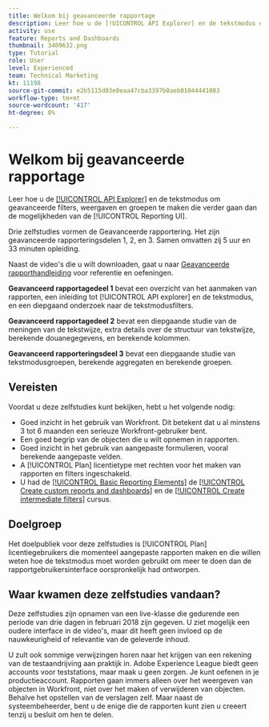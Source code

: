 ```yaml
---
title: Welkom bij geavanceerde rapportage
description: Leer hoe u de [!UICONTROL API Explorer] en de tekstmodus om geavanceerde filters, weergaven en groepen te maken die verder gaan dan de mogelijkheden van de [!UICONTROL Reporting UI].
activity: use
feature: Reports and Dashboards
thumbnail: 3409632.png
type: Tutorial
role: User
level: Experienced
team: Technical Marketing
kt: 11198
source-git-commit: e2b5115d03e0eaa47cba3397b0aeb01044441083
workflow-type: tm+mt
source-wordcount: '417'
ht-degree: 0%

---
```


# Welkom bij geavanceerde rapportage

Leer hoe u de [[!UICONTROL API Explorer]](https://developer.adobe.com/workfront/api-explorer/) en de tekstmodus om geavanceerde filters, weergaven en groepen te maken die verder gaan dan de mogelijkheden van de [!UICONTROL Reporting UI].

Drie zelfstudies vormen de Geavanceerde rapportering. Het zijn geavanceerde rapporteringsdelen 1, 2, en 3. Samen omvatten zij 5 uur en 33 minuten opleiding.

Naast de video&#39;s die u wilt downloaden, gaat u naar [Geavanceerde rapporthandleiding](/help/assets/advanced-reporting-manual.pdf) voor referentie en oefeningen.

**Geavanceerd rapportagedeel 1** bevat een overzicht van het aanmaken van rapporten, een inleiding tot [!UICONTROL API explorer] en de tekstmodus, en een diepgaand onderzoek naar de tekstmodusfilters.

**Geavanceerd rapportagedeel 2** bevat een diepgaande studie van de meningen van de tekstwijze, extra details over de structuur van tekstwijze, berekende douanegegevens, en berekende kolommen.

**Geavanceerd rapporteringsdeel 3** bevat een diepgaande studie van tekstmodusgroepen, berekende aggregaten en berekende groepen.

## Vereisten

Voordat u deze zelfstudies kunt bekijken, hebt u het volgende nodig:

* Goed inzicht in het gebruik van Workfront. Dit betekent dat u al minstens 3 tot 6 maanden een serieuze Workfront-gebruiker bent.
* Een goed begrip van de objecten die u wilt opnemen in rapporten.
* Goed inzicht in het gebruik van aangepaste formulieren, vooral berekende aangepaste velden.
* A [!UICONTROL Plan] licentietype met rechten voor het maken van rapporten en filters ingeschakeld.
* U had de [[!UICONTROL Basic Reporting Elements]](https://experienceleague.adobe.com/docs/courses/using/workfront-u-1-2022-1-reporting.html) de [[!UICONTROL Create custom reports and dashboards]](https://experienceleague.adobe.com/docs/courses/using/workfront-u-1-2022-3-reporting.html) en de [[!UICONTROL Create intermediate filters]](https://experienceleague.adobe.com/docs/courses/using/workfront-u-1-2022-2-reporting.html) cursus.

## Doelgroep

Het doelpubliek voor deze zelfstudies is [!UICONTROL Plan] licentiegebruikers die momenteel aangepaste rapporten maken en die willen weten hoe de tekstmodus moet worden gebruikt om meer te doen dan de rapportgebruikersinterface oorspronkelijk had ontworpen.

## Waar kwamen deze zelfstudies vandaan?

Deze zelfstudies zijn opnamen van een live-klasse die gedurende een periode van drie dagen in februari 2018 zijn gegeven. U ziet mogelijk een oudere interface in de video&#39;s, maar dit heeft geen invloed op de nauwkeurigheid of relevantie van de geleverde inhoud.

U zult ook sommige verwijzingen horen naar het krijgen van een rekening van de testaandrijving aan praktijk in. Adobe Experience League biedt geen accounts voor teststations, maar maak u geen zorgen. Je kunt oefenen in je productieaccount. Rapporten gaan immers alleen over het weergeven van objecten in Workfront, niet over het maken of verwijderen van objecten. Behalve het opstellen van de verslagen zelf. Maar naast de systeembeheerder, bent u de enige die de rapporten kunt zien u creeert tenzij u besluit om hen te delen.

